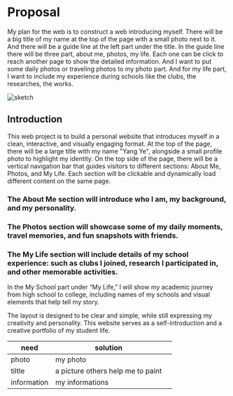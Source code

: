 # Proposal
My plan for the web is to construct a web introducing myself. There will be a big title of my name at the top of the page with a small photo next to it.
And there will be a guide line at the left part under the title. In the guide line there will be three part, about me, photos, my life.
Each one can be click to reach another page to show the detailed information. And I want to put some daily photos or traveling photos to my photo part.
And for my life part, I  want to include my experience during schools like the clubs, the researches, the works.


![sketch](https://github.com/user-attachments/assets/12e511a5-9c7b-4870-a27e-5605727da990)

## Introduction
This web project is to build a personal website that introduces myself in a clean, interactive, and visually engaging format. At the top of the page, there will be a large title with my name "Yang Ye", alongside a small profile photo to highlight my identity.
On the top side of the page, there will be a vertical navigation bar that guides visitors to different sections: About Me, Photos, and My Life. Each section will be clickable and dynamically load different content on the same page.
### The About Me section will introduce who I am, my background, and my personality.
### The Photos section will showcase some of my daily moments, travel memories, and fun snapshots with friends.
### The My Life section will include details of my school experience: such as clubs I joined, research I participated in, and other memorable activities.

In the My School part under “My Life,” I will show my academic journey from high school to college, including names of my schools and visual elements that help tell my story.

The layout is designed to be clear and simple, while still expressing my creativity and personality. This website serves as a self-introduction and a creative portfolio of my student life.

| need  | solution |    |
|------|----|------|
| photo  | my photo |  |
| tiltle  | a picture others help me to paint |  |
| information  | my informations |  |
